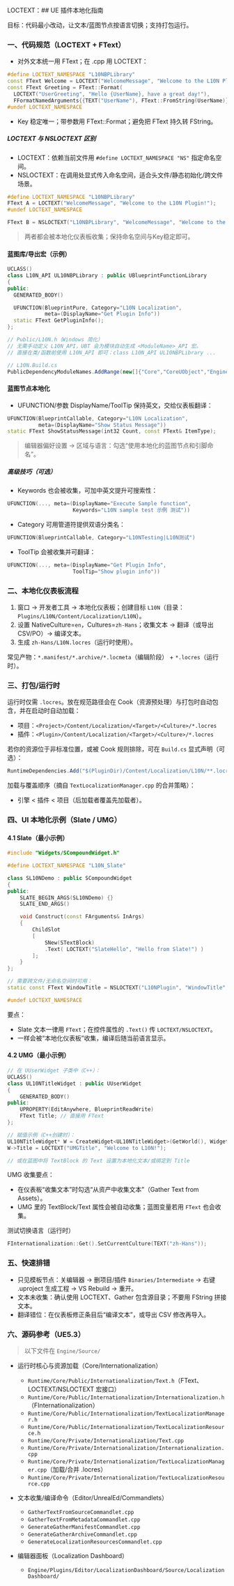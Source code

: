 LOCTEXT：## UE 插件本地化指南

目标：代码最小改动，让文本/蓝图节点按语言切换；支持打包运行。

### 一、代码规范（LOCTEXT + FText）
- 对外文本统一用 FText；在 .cpp 用 LOCTEXT：
```cpp
#define LOCTEXT_NAMESPACE "L10NBPLibrary"
const FText Welcome = LOCTEXT("WelcomeMessage", "Welcome to the L10N Plugin!");
const FText Greeting = FText::Format(
  LOCTEXT("UserGreeting", "Hello {UserName}, have a great day!"),
  FFormatNamedArguments{{TEXT("UserName"), FText::FromString(UserName)}});
#undef LOCTEXT_NAMESPACE
```
- Key 稳定唯一；带参数用 FText::Format；避免把 FText 持久转 FString。

##### LOCTEXT 与 NSLOCTEXT 区别
- LOCTEXT：依赖当前文件用 `#define LOCTEXT_NAMESPACE "NS"` 指定命名空间。
- NSLOCTEXT：在调用处显式传入命名空间，适合头文件/静态初始化/跨文件场景。
```cpp
#define LOCTEXT_NAMESPACE "L10NBPLibrary"
FText A = LOCTEXT("WelcomeMessage", "Welcome to the L10N Plugin!");
#undef LOCTEXT_NAMESPACE

FText B = NSLOCTEXT("L10NBPLibrary", "WelcomeMessage", "Welcome to the L10N Plugin!");
```
> 两者都会被本地化仪表板收集；保持命名空间与Key稳定即可。

 

#### 蓝图库/导出宏（示例）
```cpp
UCLASS()
class L10N_API UL10NBPLibrary : public UBlueprintFunctionLibrary
{
public:
  GENERATED_BODY()

  UFUNCTION(BlueprintPure, Category="L10N Localization",
            meta=(DisplayName="Get Plugin Info"))
  static FText GetPluginInfo();
};
```
```cpp
// Public/L10N.h（Windows 简化）
// 无需手动定义 L10N_API，UBT 会为模块自动生成 <ModuleName>_API 宏。
// 直接在类/函数前使用 L10N_API 即可：class L10N_API UL10NBPLibrary ...
```
```csharp
// L10N.Build.cs
PublicDependencyModuleNames.AddRange(new[]{"Core","CoreUObject","Engine"});
```

#### 蓝图节点本地化
- UFUNCTION/参数 DisplayName/ToolTip 保持英文，交给仪表板翻译：
```cpp
UFUNCTION(BlueprintCallable, Category="L10N Localization",
          meta=(DisplayName="Show Status Message"))
static FText ShowStatusMessage(int32 Count, const FText& ItemType);
```
> 编辑器偏好设置 → 区域与语言：勾选“使用本地化的蓝图节点和引脚命名”。

##### 高级技巧（可选）
- Keywords 也会被收集，可加中英文提升可搜索性：
```cpp
UFUNCTION(..., meta=(DisplayName="Execute Sample function",
                     Keywords="L10N sample test 示例 测试"))
```
- Category 可用管道符提供双语分类名：
```cpp
UFUNCTION(BlueprintCallable, Category="L10NTesting|L10N测试")
```
- ToolTip 会被收集并可翻译：
```cpp
UFUNCTION(..., meta=(DisplayName="Get Plugin Info",
                     ToolTip="Show plugin info"))
```

### 二、本地化仪表板流程
1. 窗口 → 开发者工具 → 本地化仪表板；创建目标 `L10N`（目录：`Plugins/L10N/Content/Localization/L10N`）。
2. 设置 NativeCulture=`en`，Cultures=`zh-Hans`；收集文本 → 翻译（或导出CSV/PO）→ 编译文本。
3. 生成 `zh-Hans/L10N.locres`（运行时使用）。

常见产物：`*.manifest/*.archive/*.locmeta`（编辑阶段） + `*.locres`（运行时）。

### 三、打包/运行时
运行时仅需 `.locres`。放在规范路径会在 Cook（资源预处理）与打包时自动包含，并在启动时自动加载：

- 项目：`<Project>/Content/Localization/<Target>/<Culture>/*.locres`
- 插件：`<Plugin>/Content/Localization/<Target>/<Culture>/*.locres`

若你的资源位于非标准位置，或被 Cook 规则排除，可在 `Build.cs` 显式声明（可选）：
```csharp
RuntimeDependencies.Add("$(PluginDir)/Content/Localization/L10N/**.locres");
```

加载与覆盖顺序（摘自 `TextLocalizationManager.cpp` 的合并策略）：
- 引擎 < 插件 < 项目（后加载者覆盖先加载者）。

### 四、UI 本地化示例（Slate / UMG）

#### 4.1 Slate（最小示例）
```cpp
#include "Widgets/SCompoundWidget.h"

#define LOCTEXT_NAMESPACE "L10N_Slate"

class SL10NDemo : public SCompoundWidget
{
public:
    SLATE_BEGIN_ARGS(SL10NDemo) {}
    SLATE_END_ARGS()

    void Construct(const FArguments& InArgs)
    {
        ChildSlot
        [
            SNew(STextBlock)
            .Text( LOCTEXT("SlateHello", "Hello from Slate!") )
        ];
    }
};

// 需要跨文件/无命名空间时可用：
static const FText WindowTitle = NSLOCTEXT("L10NPlugin", "WindowTitle", "Localization Demo");

#undef LOCTEXT_NAMESPACE
```

要点：
- Slate 文本一律用 `FText`；在控件属性的 `.Text()` 传 `LOCTEXT/NSLOCTEXT`。
- 一样会被“本地化仪表板”收集，编译后随当前语言显示。

#### 4.2 UMG（最小示例）
```cpp
// 在 UUserWidget 子类中（C++）：
UCLASS()
class UL10NTitleWidget : public UUserWidget
{
    GENERATED_BODY()
public:
    UPROPERTY(EditAnywhere, BlueprintReadWrite)
    FText Title; // 直接用 FText
};

// 赋值示例（C++创建时）：
UL10NTitleWidget* W = CreateWidget<UL10NTitleWidget>(GetWorld(), WidgetClass);
W->Title = LOCTEXT("UMGTitle", "Welcome to L10N!");

// 或在蓝图中将 TextBlock 的 Text 设置为本地化文本/或绑定到 Title
```

UMG 收集要点：
- 在仪表板“收集文本”时勾选“从资产中收集文本”（Gather Text from Assets）。
- UMG 里的 TextBlock/Text 属性会被自动收集；蓝图变量若用 `FText` 也会收集。

测试切换语言（运行时）
```cpp
FInternationalization::Get().SetCurrentCulture(TEXT("zh-Hans"));
```

### 五、快速排错
- 只见模板节点：关编辑器 → 删项目/插件 `Binaries/Intermediate` → 右键 .uproject 生成工程 → VS Rebuild → 重开。
- 文本未收集：确认使用 LOCTEXT、Gather 包含源目录；不要用 FString 拼接文本。
- 翻译错位：在仪表板修正条目后“编译文本”，或导出 CSV 修改再导入。

### 六、源码参考（UE5.3）
> 以下文件在 `Engine/Source/`

- 运行时核心与资源加载（Core/Internationalization）
  - `Runtime/Core/Public/Internationalization/Text.h`（FText、LOCTEXT/NSLOCTEXT 宏接口）
  - `Runtime/Core/Public/Internationalization/Internationalization.h`（FInternationalization）
  - `Runtime/Core/Public/Internationalization/TextLocalizationManager.h`
  - `Runtime/Core/Public/Internationalization/TextLocalizationResource.h`
  - `Runtime/Core/Private/Internationalization/Text.cpp`
  - `Runtime/Core/Private/Internationalization/Internationalization.cpp`
  - `Runtime/Core/Private/Internationalization/TextLocalizationManager.cpp`（加载/合并 .locres）
  - `Runtime/Core/Private/Internationalization/TextLocalizationResource.cpp`

- 文本收集/编译命令（Editor/UnrealEd/Commandlets）
  - `GatherTextFromSourceCommandlet.cpp`
  - `GatherTextFromMetadataCommandlet.cpp`
  - `GenerateGatherManifestCommandlet.cpp`
  - `GenerateGatherArchiveCommandlet.cpp`
  - `GenerateLocalizationResourcesCommandlet.cpp`

- 编辑器面板（Localization Dashboard）
  - `Engine/Plugins/Editor/LocalizationDashboard/Source/LocalizationDashboard/`





